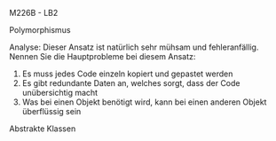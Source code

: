 M226B - LB2

Polymorphismus

   Analyse:
   Dieser Ansatz ist natürlich sehr mühsam und fehleranfällig.
   Nennen Sie die Hauptprobleme bei diesem Ansatz:

1. Es muss jedes Code einzeln kopiert und gepastet werden
2. Es gibt redundante Daten an, welches sorgt, dass der Code unübersichtig macht
3. Was bei einen Objekt benötigt wird, kann bei einen anderen Objekt überflüssig sein

Abstrakte Klassen